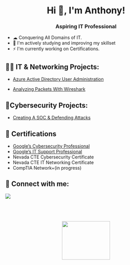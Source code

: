 
<h1 align="center">Hi 👋, I'm Anthony!</h1>

<h3 align="center">Aspiring IT Professional</h3>

<ul>
  <li>☁  Conquering All Domains of IT.</li>
  
  <li>🧠 I'm actively studying and improving my skillset</li>
 
  <li>⚡ I'm currently working on Certifications.</li>
 
</ul>

<p align="left">
</p>

<h2>👨‍💻 IT & Networking Projects:</h2>

 
<!-- -/// - [Using SQL To Investigate Potential Security Issues](https://github.com/AnthonySarmiento1/SQL) WIP --> 
<!-- -/// - [Malware Analysis](https://github.com/AnthonySarmiento1/MalwareAnalysis) WIP -->

  - [Azure Active Directory User Administration](https://github.com/AnthonySarmiento1/AzureActiveDirectory)

  - [Analyzing Packets With Wireshark](https://github.com/AnthonySarmiento1/WireSharkPacketAnalysis)
    
  <h2>🔐Cybersecurity Projects:</h2>
  
  - [Creating A SOC & Defending Attacks](https://github.com/AnthonySarmiento1/SOCDefenseLab)

  
<h2>📄 Certifications </h2>

- [Google’s Cybersecurity Professional](https://www.credly.com/badges/cd8f71c5-4884-49ca-b60f-09f6fe07ab84/public_url)
- [Google’s IT Support Professional](https://www.credly.com/badges/834464de-391a-428a-906b-e60fd8d00ad0/public_url)
- Nevada CTE Cybersecurity Certificate
- Nevada CTE IT Networking Certificate
- CompTIA Network+(in progress)

<h2> 🤳 Connect with me:</h2>

<a href="https://linkedin.com/in/AnthonySarmiento1"><img src="https://img.shields.io/badge/-LinkedIn-0072b1?&style=for-the-badge&logo=linkedin&logoColor=white" /></a>
<!--- [<img align="left" alt="AnthonySarmiento| LinkedIn" width="22px" src="https://cdn.jsdelivr.net/npm/simple-icons@v3/icons/linkedin.svg" />][linkedin]
[linkedin]: https://linkedin.com/in/AnthonySarmiento1
---> 



<br>

<h1 align="center"><IMG SRC="https://user-images.githubusercontent.com/111719615/210657996-ffe8fe41-b389-492c-8ddc-05cde142e675.gif" width="150" height="120"></h1>
